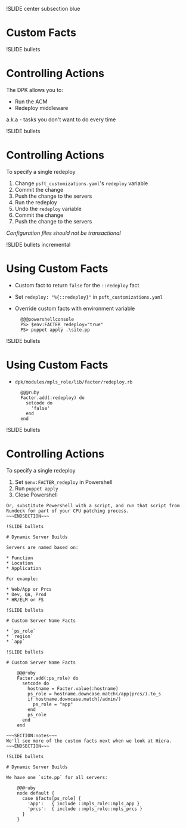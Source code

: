 !SLIDE center subsection blue

# Custom Facts

!SLIDE bullets

# Controlling Actions

The DPK allows you to:

* Run the ACM
* Redeploy middleware

a.k.a - tasks you don't want to do every time

!SLIDE bullets

# Controlling Actions

To specify a single redeploy

1. Change `psft_customizations.yaml`'s `redeploy` variable
1. Commit the change
1. Push the change to the servers
1. Run the redeploy
1. Undo the `redeploy` variable
1. Commit the change
1. Push the change to the servers

*Configuration files should not be transactional*

!SLIDE bullets incremental

# Using Custom Facts

* Custom fact to return `false` for the `::redeploy` fact
* Set `redeploy: "%{::redeploy}"` in `psft_customizations.yaml`
* Override custom facts with environment variable

        @@@powershellconsole
        PS> $env:FACTER_redeploy="true"
        PS> puppet apply .\site.pp 

!SLIDE bullets

# Using Custom Facts

* `dpk/modules/mpls_role/lib/facter/redeploy.rb`

        @@@ruby
        Facter.add(:redeploy) do
          setcode do
            'false'
          end
        end

!SLIDE bullets

# Controlling Actions

To specify a single redeploy

1. Set `$env:FACTER_redeploy` in Powershell
1. Run `puppet apply`
1. Close Powershell

~~~SECTION:notes~~~
Or, substitute Powershell with a script, and run that script from Rundeck for part of your CPU patching process.
~~~ENDSECTION~~~

!SLIDE bullets

# Dynamic Server Builds

Servers are named based on:

* Function
* Location
* Application

For example:

* Web/App or Prcs
* Dev, QA, Prod
* HR/ELM or FS

!SLIDE bullets

# Custom Server Name Facts

* `ps_role`
* `region`
* `app`

!SLIDE bullets

# Custom Server Name Facts

    @@@ruby
    Facter.add(:ps_role) do
      setcode do
        hostname = Facter.value(:hostname)  
        ps_role = hostname.downcase.match(/app|prcs/).to_s
        if hostname.downcase.match(/admin/)
          ps_role = "app"
        end
        ps_role
      end
    end

~~~SECTION:notes~~~
We'll see more of the custom facts next when we look at Hiera.
~~~ENDSECTION~~~

!SLIDE bullets

# Dynamic Server Builds

We have one `site.pp` for all servers:

    @@@ruby
    node default {
      case $facts[ps_role] {
        'app':   { include ::mpls_role::mpls_app }
        'prcs':  { include ::mpls_role::mpls_prcs }
      }
    }